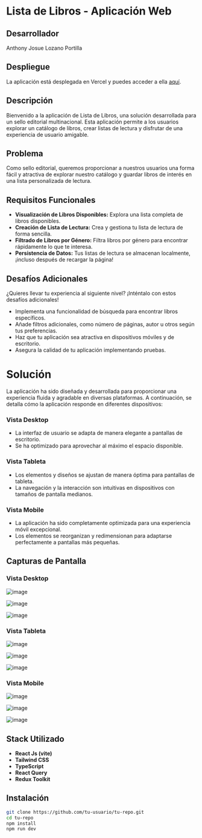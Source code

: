 # Lista de Libros - Aplicación Web

## Desarrollador
Anthony Josue Lozano Portilla

## Despliegue
La aplicación está desplegada en Vercel y puedes acceder a ella [aquí](https://prueba-jelou.vercel.app).

## Descripción
Bienvenido a la aplicación de Lista de Libros, una solución desarrollada para un sello editorial multinacional. Esta aplicación permite a los usuarios explorar un catálogo de libros, crear listas de lectura y disfrutar de una experiencia de usuario amigable.

## Problema
Como sello editorial, queremos proporcionar a nuestros usuarios una forma fácil y atractiva de explorar nuestro catálogo y guardar libros de interés en una lista personalizada de lectura.

## Requisitos Funcionales
- **Visualización de Libros Disponibles:** Explora una lista completa de libros disponibles.
- **Creación de Lista de Lectura:** Crea y gestiona tu lista de lectura de forma sencilla.
- **Filtrado de Libros por Género:** Filtra libros por género para encontrar rápidamente lo que te interesa.
- **Persistencia de Datos:** Tus listas de lectura se almacenan localmente, ¡incluso después de recargar la página!

## Desafíos Adicionales
¿Quieres llevar tu experiencia al siguiente nivel? ¡Inténtalo con estos desafíos adicionales!
- Implementa una funcionalidad de búsqueda para encontrar libros específicos.
- Añade filtros adicionales, como número de páginas, autor u otros según tus preferencias.
- Haz que tu aplicación sea atractiva en dispositivos móviles y de escritorio.
- Asegura la calidad de tu aplicación implementando pruebas.

# Solución

La aplicación ha sido diseñada y desarrollada para proporcionar una experiencia fluida y agradable en diversas plataformas. A continuación, se detalla cómo la aplicación responde en diferentes dispositivos:

### Vista Desktop
- La interfaz de usuario se adapta de manera elegante a pantallas de escritorio.
- Se ha optimizado para aprovechar al máximo el espacio disponible.
  
### Vista Tableta
- Los elementos y diseños se ajustan de manera óptima para pantallas de tableta.
- La navegación y la interacción son intuitivas en dispositivos con tamaños de pantalla medianos.

### Vista Mobile
- La aplicación ha sido completamente optimizada para una experiencia móvil excepcional.
- Los elementos se reorganizan y redimensionan para adaptarse perfectamente a pantallas más pequeñas.
  
## Capturas de Pantalla

### Vista Desktop

![image](https://github.com/Lozano7/prueba-jelou/assets/56984985/8ff47675-4a9b-431f-8586-f21c9b21e344)

![image](https://github.com/Lozano7/prueba-jelou/assets/56984985/736a72b7-8bcb-4b5a-9899-b9df0955ce9e)

![image](https://github.com/Lozano7/prueba-jelou/assets/56984985/e5d71ed1-defb-491e-8352-6a383ee6b352)


### Vista Tableta

![image](https://github.com/Lozano7/prueba-jelou/assets/56984985/2118a99e-88f8-4912-8d1c-811a3a3f6389)

![image](https://github.com/Lozano7/prueba-jelou/assets/56984985/b7507eed-3681-4c04-9f76-bf9fd103af0e)

![image](https://github.com/Lozano7/prueba-jelou/assets/56984985/5f91b6b4-c857-499a-a7b8-f91a6eeb88b2)


### Vista Mobile

![image](https://github.com/Lozano7/prueba-jelou/assets/56984985/9e6eb63a-e8c5-459f-9a9e-2cd528124b34)

![image](https://github.com/Lozano7/prueba-jelou/assets/56984985/671cfdf7-6b59-4ff3-85cb-ce152765d2ad)

![image](https://github.com/Lozano7/prueba-jelou/assets/56984985/185ad591-20e8-48f7-9a76-d95c69e172ce)



## Stack Utilizado
- **React Js (vite)**
- **Tailwind CSS**
- **TypeScript**
- **React Query**
- **Redux Toolkit**



## Instalación 
```bash
git clone https://github.com/tu-usuario/tu-repo.git
cd tu-repo
npm install
npm run dev
